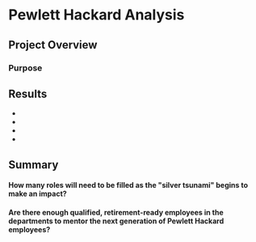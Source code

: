 # Pewlett Hackard Analysis

## Project Overview

### Purpose

## Results
- 
- 
- 
- 

## Summary
#### How many roles will need to be filled as the "silver tsunami" begins to make an impact?
#### Are there enough qualified, retirement-ready employees in the departments to mentor the next generation of Pewlett Hackard employees?
